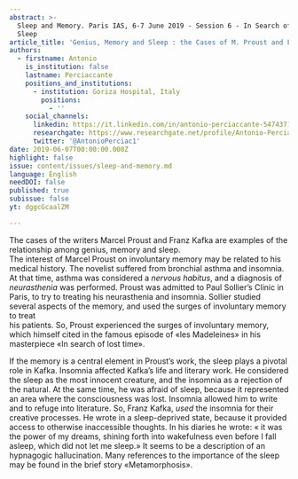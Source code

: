 ```yaml
---
abstract: >-
  Sleep and Memory. Paris IAS, 6-7 June 2019 - Session 6 - In Search of Lost
  Sleep
article_title: 'Genius, Memory and Sleep : the Cases of M. Proust and F. Kafka'
authors:
  - firstname: Antonio
    is_institution: false
    lastname: Perciaccante
    positions_and_institutions:
      - institution: Goriza Hospital, Italy
        positions:
          - ''
    social_channels:
      linkedin: https://it.linkedin.com/in/antonio-perciaccante-547437110
      researchgate: https://www.researchgate.net/profile/Antonio-Perciaccante
      twitter: '@AntonioPerciac1'
date: 2019-06-07T00:00:00.000Z
highlight: false
issue: content/issues/sleep-and-memory.md
language: English
needDOI: false
published: true
subissue: false
yt: dggcGcaalZM

---
```


The cases of the writers Marcel Proust and Franz Kafka are examples of the relationship among genius, memory and sleep.  
The interest of Marcel Proust on involuntary memory may be related to his medical history. The novelist suffered from bronchial asthma and insomnia. At that time, asthma was considered a _nervous habitus_, and a diagnosis of _neurasthenia_ was performed. Proust was admitted to Paul Sollier’s Clinic in Paris, to try to treating his neurasthenia and insomnia. Sollier studied several aspects of the memory, and used the surges of involuntary memory to treat  
his patients. So, Proust experienced the surges of involuntary memory, which himself cited in the famous episode of «les Madeleines» in his masterpiece «In search of lost time». 

If the memory is a central element in Proust’s work, the sleep plays a pivotal role in Kafka. Insomnia affected Kafka’s life and literary work. He considered the sleep as the most innocent creature, and the insomnia as a rejection of the natural. At the same time, he was afraid of sleep, because it represented an area where the consciousness was lost. Insomnia allowed him to write and to refuge into literature. So, Franz Kafka, _used_ the insomnia for their creative processes. He wrote in a sleep-deprived state, because it provided access to otherwise inaccessible thoughts. In his diaries he wrote: « it was the power of my dreams, shining forth into wakefulness even before I fall asleep, which did not let me sleep.» It seems to be a description of an hypnagogic hallucination. Many references to the importance of the sleep may be found in the brief story «Metamorphosis».

<Youtube yt="dggcGcaalZM" caption="Genius, Memory and Sleep : the Cases of M. Proust and F. Kafka"></Youtube>